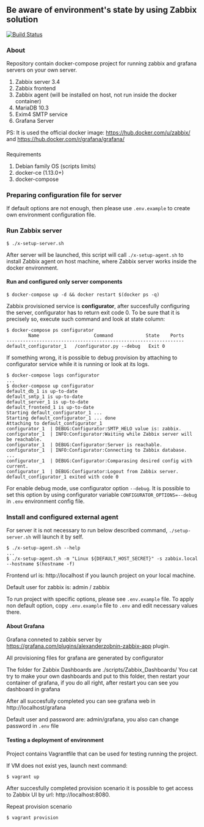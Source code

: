 ## Be aware of environment's state by using Zabbix solution 
[![Build Status](https://travis-ci.org/Onix-Systems/zabbix-deployment.svg?branch=master)](https://travis-ci.org/Onix-Systems/zabbix-deployment)

### About
Repository contain docker-compose project for running zabbix and grafana servers on your own server.

1. Zabbix server 3.4
1. Zabbix frontend
1. Zabbix agent (will be installed on host, not run inside the docker container)
1. MariaDB 10.3
1. Exim4 SMTP service
1. Grafana Server

PS: It is used the official docker image: https://hub.docker.com/u/zabbix/ and https://hub.docker.com/r/grafana/grafana/

###
Requirements

1. Debian family OS (scripts limits)
1. docker-ce (1.13.0+)
1. docker-compose

### Preparing configuration file for server

If default options are not enough, then please use `.env.example` to create own environment configuration file.

### Run Zabbix server

```shell
$ ./x-setup-server.sh
```
After server will be launched, this script will call `./x-setup-agent.sh` to install
Zabbix agent on host machine, where Zabbix server works inside the docker environment.

#### Run and configured only server components
```shell
$ docker-compose up -d && docker restart $(docker ps -q)
```
Zabbix provisioned service is **configurator**, after succesfully configuring the server, configurator has to return exit code 0.
To be sure that it is precisely so, execute such command and look at state column:
```shell
$ docker-compose ps configurator
        Name                    Command            State    Ports
-----------------------------------------------------------------
default_configurator_1   /configurator.py --debug   Exit 0
```

If something wrong, it is possible to debug provision by attaching to configurator service while it is running or look at its logs.
```shell
$ docker-compose logs configurator
...
$ docker-compose up configurator
default_db_1 is up-to-date
default_smtp_1 is up-to-date
default_server_1 is up-to-date
default_frontend_1 is up-to-date
Starting default_configurator_1 ...
Starting default_configurator_1 ... done
Attaching to default_configurator_1
configurator_1  | DEBUG:Configurator:SMTP_HELO value is: zabbix.
configurator_1  | INFO:Configurator:Waiting while Zabbix server will be reachable.
configurator_1  | DEBUG:Configurator:Server is reachable.
configurator_1  | INFO:Configurator:Connecting to Zabbix database.
...
configurator_1  | DEBUG:Configurator:Comparasing desired config with current.
configurator_1  | DEBUG:Configurator:Logout from Zabbix server.
default_configurator_1 exited with code 0
```

For enable debug mode, use configurator option `--debug`. It is possible to set this option by using configurator variable `CONFIGURATOR_OPTIONS=--debug` in `.env` environment config file.

### Install and configured external agent

For server it is not necessary to run below described command, `./setup-server.sh` will launch it by self.

```shell
$ ./x-setup-agent.sh --help
...
$ ./x-setup-agent.sh -m "Linux ${DEFAULT_HOST_SECRET}" -s zabbix.local --hostname $(hostname -f)
```

Frontend url is: http://localhost if you launch project on your local machine.

Default user for zabbix is: admin / zabbix

To run project with specific options, please see `.env.example` file.
To apply non default option, copy `.env.example` file to `.env` and
edit necessary values there.

#### About Grafana

Grafana conneted to zabbix server by https://grafana.com/plugins/alexanderzobnin-zabbix-app plugin.

All provisioning files for grafana are generated by configurator

The folder for Zabbix Dashboards are ./scripts/Zabbix_Dashboards/ You cat try to make your own dashboards and put to this folder, then restart your container of grafana, if you do all right, after restart you can see you dashboard in grafana

After all succesfully completed you can see grafana web in http://localhost/grafana

Default user and password are: admin/grafana, you also can change password in `.env` file


#### Testing a deployment of environment

Project contains Vagrantfile that can be used for testing running the project.

If VM does not exist yes, launch next command:
```
$ vagrant up
```

After succesfully completed provision scenario it is possible to get access to
Zabbix UI by url: http://localhost:8080.

Repeat provision scenario
```
$ vagrant provision
```
